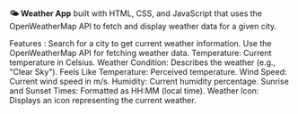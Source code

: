 **🌤 Weather App** built with HTML, CSS, and JavaScript that uses the OpenWeatherMap API to fetch and display weather data for a given city.

Features :
Search for a city to get current weather information.
Use the OpenWeatherMap API for fetching weather data.
Temperature: Current temperature in Celsius.
Weather Condition: Describes the weather (e.g., "Clear Sky").
Feels Like Temperature: Perceived temperature.
Wind Speed: Current wind speed in m/s.
Humidity: Current humidity percentage.
Sunrise and Sunset Times: Formatted as HH:MM (local time).
Weather Icon: Displays an icon representing the current weather.
